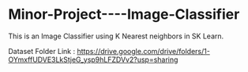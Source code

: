 # Minor-Project----Image-Classifier
This is an Image Classifier using K Nearest neighbors in SK Learn.

Dataset Folder Link : https://drive.google.com/drive/folders/1-OYmxffUDVE3LkStjeG_ysp9hLFZDVv2?usp=sharing
